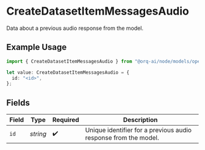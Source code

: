 # CreateDatasetItemMessagesAudio

Data about a previous audio response from the model. 

## Example Usage

```typescript
import { CreateDatasetItemMessagesAudio } from "@orq-ai/node/models/operations";

let value: CreateDatasetItemMessagesAudio = {
  id: "<id>",
};
```

## Fields

| Field                                                           | Type                                                            | Required                                                        | Description                                                     |
| --------------------------------------------------------------- | --------------------------------------------------------------- | --------------------------------------------------------------- | --------------------------------------------------------------- |
| `id`                                                            | *string*                                                        | :heavy_check_mark:                                              | Unique identifier for a previous audio response from the model. |